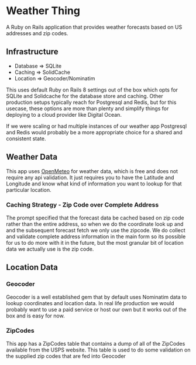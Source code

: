 # Weather Thing

A Ruby on Rails application that provides weather forecasts based on US addresses and zip codes.

## Infrastructure
+ Database => SQLite
+ Caching => SolidCache
+ Location => Geocoder/Nominatim

This uses default Ruby on Rails 8 settings out of the box which opts for SQLite and Solidcache for the database store and caching. Other production setups typically reach for Postgresql and Redis, but for this usecase, these options are more than plenty and simplify things for deploying to a cloud provider like Digital Ocean. 

If we were scaling or had multiple instances of our weather app Postgresql and Redis would probably be a more appropriate choice for a shared and consistent state.

## Weather Data
This app uses [OpenMeteo](https://open-meteo.com/en/docs) for weather data, which is free and does not require any api validation. It just requires you to have the Latitude and Longitude and know what kind of information you want to lookup for that particular location.

### Caching Strategy - Zip Code over Complete Address
The prompt specified that the forecast data be cached based on zip code rather than the entire address, so when we do the coordinate look up and and the subsequent forecast fetch we only use the zipcode. We do collect and validate complete address information in the main form so its possible for us to do more with it in the future, but the most granular bit of location data we actually use is the zip code.

## Location Data
### Geocoder
Geocoder is a well established gem that by default uses Nominatim data to lookup coordinates and location data. In real life production we would probably want to use a paid service or host our own but it works out of the box and is easy for now. 

### ZipCodes
This app has a ZipCodes table that contains a dump of all of the ZipCodes available from the USPS website. This table is used to do some validation on the supplied zip codes that are fed into Geocoder



